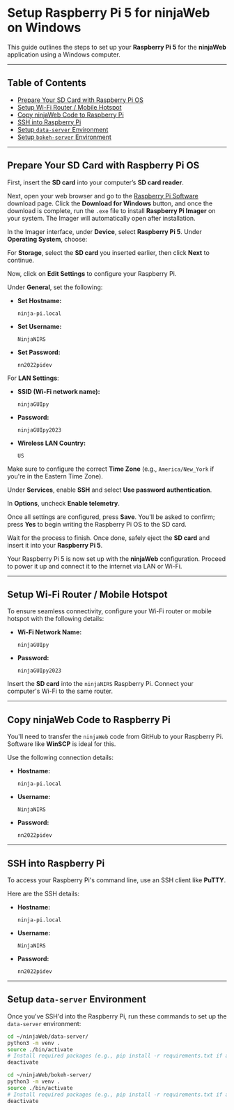 # Setup Raspberry Pi 5 for ninjaWeb on Windows

This guide outlines the steps to set up your **Raspberry Pi 5** for the **ninjaWeb** application using a Windows computer.

---

## Table of Contents

* [Prepare Your SD Card with Raspberry Pi OS](#prepare-your-sd-card-with-raspberry-pi-os)
* [Setup Wi-Fi Router / Mobile Hotspot](#setup-wi-fi-router--mobile-hotspot)
* [Copy ninjaWeb Code to Raspberry Pi](#copy-ninjaweb-code-to-raspberry-pi)
* [SSH into Raspberry Pi](#ssh-into-raspberry-pi)
* [Setup `data-server` Environment](#setup-data-server-environment)
* [Setup `bokeh-server` Environment](#setup-bokeh-server-environment)

---

## Prepare Your SD Card with Raspberry Pi OS

First, insert the **SD card** into your computer’s **SD card reader**.

Next, open your web browser and go to the [Raspberry Pi Software](https://www.raspberrypi.com/software/) download page. Click the **Download for Windows** button, and once the download is complete, run the `.exe` file to install **Raspberry Pi Imager** on your system. The Imager will automatically open after installation.

In the Imager interface, under **Device**, select **Raspberry Pi 5**. Under **Operating System**, choose:

For **Storage**, select the **SD card** you inserted earlier, then click **Next** to continue.

Now, click on **Edit Settings** to configure your Raspberry Pi.

Under **General**, set the following:
* **Set Hostname:**
    ```
    ninja-pi.local
    ```
* **Set Username:**
    ```
    NinjaNIRS
    ```
* **Set Password:**
    ```
    nn2022pidev
    ```

For **LAN Settings**:
* **SSID (Wi-Fi network name):**
    ```
    ninjaGUIpy
    ```
* **Password:**
    ```
    ninjaGUIpy2023
    ```
* **Wireless LAN Country:**
    ```
    US
    ```

Make sure to configure the correct **Time Zone** (e.g., `America/New_York` if you're in the Eastern Time Zone).

Under **Services**, enable **SSH** and select **Use password authentication**.

In **Options**, uncheck **Enable telemetry**.

Once all settings are configured, press **Save**. You'll be asked to confirm; press **Yes** to begin writing the Raspberry Pi OS to the SD card.

Wait for the process to finish. Once done, safely eject the **SD card** and insert it into your **Raspberry Pi 5**.

Your Raspberry Pi 5 is now set up with the **ninjaWeb** configuration. Proceed to power it up and connect it to the internet via LAN or Wi-Fi.

---

## Setup Wi-Fi Router / Mobile Hotspot

To ensure seamless connectivity, configure your Wi-Fi router or mobile hotspot with the following details:

* **Wi-Fi Network Name:**
    ```
    ninjaGUIpy
    ```
* **Password:**
    ```
    ninjaGUIpy2023
    ```

Insert the **SD card** into the `ninjaNIRS` Raspberry Pi. Connect your computer's Wi-Fi to the same router.

---

## Copy ninjaWeb Code to Raspberry Pi

You'll need to transfer the `ninjaWeb` code from GitHub to your Raspberry Pi. Software like **WinSCP** is ideal for this.

Use the following connection details:

* **Hostname:**
    ```
    ninja-pi.local
    ```
* **Username:**
    ```
    NinjaNIRS
    ```
* **Password:**
    ```
    nn2022pidev
    ```

---

## SSH into Raspberry Pi

To access your Raspberry Pi's command line, use an SSH client like **PuTTY**.

Here are the SSH details:

* **Hostname:**
    ```
    ninja-pi.local
    ```
* **Username:**
    ```
    NinjaNIRS
    ```
* **Password:**
    ```
    nn2022pidev
    ```

---

## Setup `data-server` Environment

Once you've SSH'd into the Raspberry Pi, run these commands to set up the `data-server` environment:

```bash
cd ~/ninjaWeb/data-server/
python3 -m venv .
source ./bin/activate
# Install required packages (e.g., pip install -r requirements.txt if a requirements file exists)
deactivate

cd ~/ninjaWeb/bokeh-server/
python3 -m venv .
source ./bin/activate
# Install required packages (e.g., pip install -r requirements.txt if a requirements file exists)
deactivate
